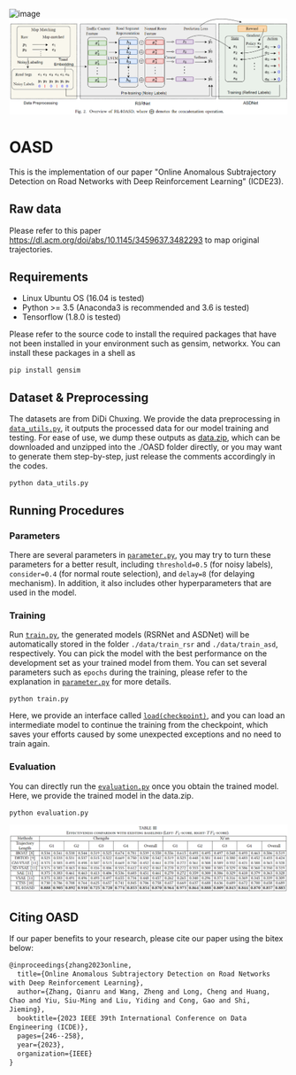 ![image](https://github.com/lizzyhku/OASD/assets/8544661/72724d6a-6e57-4dd0-8756-82b2de157914)![Framework](./picture/framework_icde.png)

# OASD

This is the implementation of our paper "Online Anomalous Subtrajectory Detection on Road Networks with Deep Reinforcement Learning" (ICDE23).

## Raw data
Please refer to this paper https://dl.acm.org/doi/abs/10.1145/3459637.3482293 to map original trajectories.

## Requirements

* Linux Ubuntu OS (16.04 is tested)
* Python >= 3.5 (Anaconda3 is recommended and 3.6 is tested)
* Tensorflow (1.8.0 is tested)

Please refer to the source code to install the required packages that have not been installed in your environment such as gensim, networkx. You can install these packages in a shell as

```
pip install gensim
```

## Dataset & Preprocessing

The datasets are from DiDi Chuxing. We provide the data preprocessing in [`data_utils.py`](./data_utils.py), it outputs the processed data for our model training and testing. For ease of use, we dump these outputs as [data.zip](https://pan.baidu.com/s/1tw_N6MQwg1047NY-rfePlw?pwd=u6g7), which can be downloaded and unzipped into the ./OASD folder directly, or you may want to generate them step-by-step, just release the comments accordingly in the codes.

```
python data_utils.py
```

## Running Procedures

### Parameters

There are several parameters in [`parameter.py`](./parameter.py), you may try to turn these parameters for a better result, 
including `threshold=0.5` (for noisy labels), `consider=0.4` (for normal route selection), and `delay=8` (for delaying mechanism). In addition, it also includes other hyperparameters that are used in the model.

### Training

Run [`train.py`](./train.py), the generated models (RSRNet and ASDNet) will be automatically stored in the folder `./data/train_rsr` and `./data/train_asd`, respectively. 
You can pick the model with the best performance on the development set as your trained model from them.
You can set several parameters such as `epochs` during the training, please refer to the explanation in [`parameter.py`](./parameter.py) for more details.

```
python train.py
```
Here, we provide an interface called [`load(checkpoint)`](./train.py), and you can load an intermediate model to continue the training from the checkpoint, 
which saves your efforts caused by some unexpected exceptions and no need to train again.

### Evaluation

You can directly run the [`evaluation.py`](./evaluation.py) once you obtain the trained model. Here, we provide the trained model in the data.zip.

```
python evaluation.py
```

![Prediction Results](./picture/result_icde.png)

## Citing OASD ##
If our paper benefits to your research, please cite our paper using the bitex below:

    @inproceedings{zhang2023online,
      title={Online Anomalous Subtrajectory Detection on Road Networks with Deep Reinforcement Learning},
      author={Zhang, Qianru and Wang, Zheng and Long, Cheng and Huang, Chao and Yiu, Siu-Ming and Liu, Yiding and Cong, Gao and Shi, Jieming},
      booktitle={2023 IEEE 39th International Conference on Data Engineering (ICDE)},
      pages={246--258},
      year={2023},
      organization={IEEE}
    }
